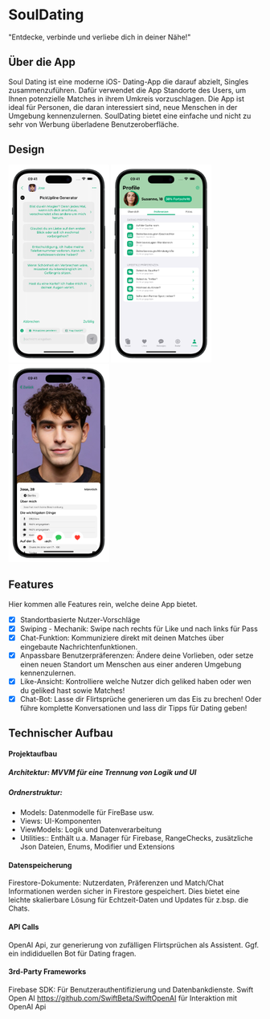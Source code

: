 # SoulDating

"Entdecke, verbinde und verliebe dich in deiner Nähe!"

## Über die App

Soul Dating ist eine moderne iOS- Dating-App die darauf abzielt, Singles zusammenzuführen. Dafür verwendet die App Standorte des Users, um Ihnen potenzielle Matches in ihrem Umkreis vorzuschlagen.
Die App ist ideal für Personen, die daran interessiert sind, neue Menschen in der Umgebung kennenzulernen. SoulDating bietet eine einfache und nicht zu sehr von Werbung überladene Benutzeroberfläche.

## Design
<p>
  <img src="./img//screenshot1.png" width="200">
  <img src="./img/screen6" width="200">
  <img src="./img/screen3" width="200"
</p>


## Features
Hier kommen alle Features rein, welche deine App bietet.

- [x] Standortbasierte Nutzer-Vorschläge
- [x] Swiping - Mechanik: Swipe nach rechts für Like und nach links für Pass
- [x] Chat-Funktion: Kommuniziere direkt mit deinen Matches über eingebaute Nachrichtenfunktionen.
- [x] Anpassbare Benutzerpräferenzen: Ändere deine Vorlieben,  oder setze einen neuen Standort um Menschen aus einer anderen Umgebung kennenzulernen.
- [x] Like-Ansicht: Kontrolliere welche Nutzer dich geliked haben oder wen du geliked hast sowie Matches!
- [x] Chat-Bot: Lasse dir Flirtsprüche generieren um das Eis zu brechen! Oder führe komplette Konversationen und lass dir Tipps für Dating geben!

## Technischer Aufbau

#### Projektaufbau
##### Architektur: MVVM für eine Trennung von Logik und UI
##### Ordnerstruktur: 
- Models: Datenmodelle für FireBase usw.
- Views: UI-Komponenten
- ViewModels: Logik und Datenverarbeitung
- Utilities:: Enthält u.a. Manager für Firebase, RangeChecks, zusätzliche Json Dateien, Enums, Modifier und Extensions

#### Datenspeicherung
Firestore-Dokumente: Nutzerdaten, Präferenzen und Match/Chat Informationen werden sicher in Firestore gespeichert. Dies bietet eine leichte skalierbare Lösung für Echtzeit-Daten und Updates für z.bsp. die Chats.

#### API Calls
OpenAI Api, zur generierung von zufälligen Flirtsprüchen als Assistent. Ggf. ein indididuellen Bot für Dating fragen.

#### 3rd-Party Frameworks
Firebase SDK: Für Benutzerauthentifizierung und Datenbankdienste.
Swift Open AI https://github.com/SwiftBeta/SwiftOpenAI für Interaktion mit OpenAI Api
